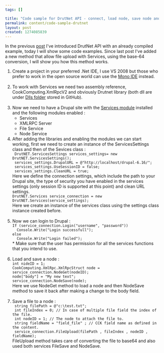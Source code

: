 ```yaml
--- 
tags: []

title: "Code sample for DrutNet API - connect, load node, save node and upload file "
permalink: content/code-sample-drutnet
layout: post
created: 1274085839
---
```

In the previous <a href="/content/drutnet-drupal-net-api">post</a> I've introduced DrutNet API with an already compiled example, today I will show some code examples.
Since last post I've added a new method that allow file upload with Services, using the base-64 conversion, I will show you how this method works.
<ol>
<li>Create a project in your preferred  .Net IDE, I use VS 2008 but those who prefer to work in the open source world can use the <a href= "http://www.mono-project.com" target="_blank">Mono IDE</a> instead.
</li><br></ul>
<li>To work with Services we need two assembly reference,  CookComputing.XmlRpcV2 and obviously Drutnet library (both dll are under  <a href="http://github.com/bricel/DrutNet/tree/master/Dlls/" target ="_blank">Dlls folder</a> stored in GitHub).
</li><br>
<li>Now we need to have a Drupal site with the <a href="http://drupal.org/project/Services" target= "_blank">Services module</a> installed  and the following modules enabled :
<ul>
<li>Services</li>
<li>XMLRPC Server </li> 
<li>File Service</li> 
<li>Node Service</li></ul>
</li>
<li>After adding the libraries and enabling the modules we can start working, first we need to create an instance of the ServicesSettings class and then of the Sevices class  :
<code>
 DrutNET.ServicesSettings services_settings= new DrutNET.ServicesSettings();
 services_settings.DrupalURL = @"http://localhost/drupal-6.16/"; 
 services_settings.UseSessionID = false;
 services_settings.CleanURL = true;
</code>Here we define the connection settings, which include the path to your Drupal site, the type of security you have enabled in the services settings (only session ID is supported at this point) and clean URL settings.
<code>
DrutNET.Services service_connection = new DrutNET.Services(service_settings);
</code>Here we create an instance of the services class using the settings class instance created before.
</li><br>
<li>Now we can login to Drupal :
<code>
If (service_connection.Login("username", "password"))
  Console.Write("Login successfull"); 
else
  Console.Write("Login failed"); 
</code>* Make sure that the user has permission for all the services functions that you intend to use.
</li><br>
<li>Load and save a node :
<code>
int nideID = 1;
CookComputing.XmlRpc.XmlRpcStruct node = service_connection.NodeGet(nodeID);
node["body"] = "My new text";
service_connection.NodeSave(node);
</code>Here we use NodeGet method to load a node and then NodeSave method to save it back after making a change to the body field.
</li><br>
<li>Save a file to a node :
<code>
 string filePath = @"c:\test.txt";
 int fileIndex = 0; // In case of multiple file field the index of the file.
 int nodeID = 1; // The node to attach the file to.
 string fieldName = "field_file" ; // CCK field name as defined in the content.
 service_connection.FileUpload(filePath , fileIndex , nodeID , fieldName);
</code>FileUpload method takes care of converting the file to base64 and also used both services FileSave and NodeSave.
</li></ol>

 






